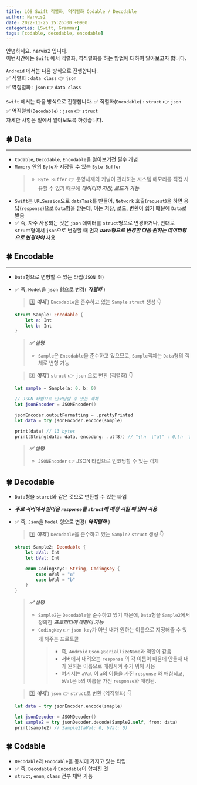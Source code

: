 ```yaml
---
title: iOS Swift 직렬화, 역직렬화 Codable / Decodable
author: Narvis2
date: 2022-11-25 15:26:00 +0900
categories: [Swift, Grammar]
tags: [codable, decodable, encodable]
---
```


안녕하세요. narvis2 입니다.  
이번시간에는 `Swift` 에서 직렬화, 역직렬화를 하는 방법에 대하여 알아보고자 합니다.

`Android` 에서는 다음 방식으로 진행합니다.  
✅ 직렬화 : `data class` 👉 `json`  
✅ 역질렬화 : `json` 👉 `data class`

`Swift` 에서는 다음 방식으로 진행합니다.
✅ 직렬화(`Encodable`) : `struct` 👉 `json`  
✅ 역직렬화(`Decodable`) : `json` 👉 `struct`  
자세한 사항은 밑에서 알아보도록 하겠습니다.

## 🍀 Data

---

- `Codable`, `Decodable`, `Encodable`을 알아보기전 필수 개념
- `Memory` 안의 `Byte`가 저장될 수 있는 `Byte Buffer`
  > - `Byte Buffer` 👉 운영체제의 커널이 관리하는 시스템 메모리를 직접 사용할 수 있기 때문에 **_데이터의 저장, 로드가 가능_**
- `Swift`는 `URLSession`으로 `dataTask`를 만들어, `Network` 호출(`request`)을 하면 응답(`response`)으로 `Data`형을 받는데, 이는 저장, 로드, 변환이 쉽기 떄문에 `Data`로 받음
- ✅ 즉, 자주 사용되는 것은 `json` 데이터를 `struct`형으로 변경하거나, 반대로 `struct`형에서 `json`으로 변경할 때 먼저 **_`Data`형으로 변경한 다음 원하는 데이터형으로 변경하여_** 사용

## 🍀 Encodable

---

- `Data`형으로 변형할 수 있는 타입(`JSON 형`)
- ✅ 즉, `Model`을 `json` 형으로 변경( **_직렬화_** )

  > 1️⃣ **_예제_** ) `Encodable`을 준수하고 있는 `Sample` `struct` 생성 👇

  ```swift
  struct Sample: Encodable {
      let a: Int
      let b: Int
  }
  ```

  > **_✅ 설명_**
  >
  > - `Sample`은 `Encodable`을 준수하고 있으므로, `Sample`객체는 `Data`형의 객체로 변형 가능

  > 2️⃣ **_예제_** ) `struct` 👉 `json` 으로 변환 (직렬화) 👇

  ```swift
  let sample = Sample(a: 0, b: 0)

  // JSON 타입으로 인코딩할 수 있는 객체
  let jsonEncoder = JSONEncoder()

  jsonEncoder.outputFormatting = .prettyPrinted
  let data = try jsonEncoder.encode(sample)

  print(data) // 13 bytes
  print(String(data: data, encoding: .utf8)) // "{\n  \"a\" : 0,\n  \"b\" : 0\n}"
  ```

  > **_✅ 설명_**
  >
  > - `JSONEncoder` 👉 JSON 타입으로 인코딩할 수 있는 객체

## 🍀 Decodable

- `Data`형을 `sturct`와 같은 것으로 변환할 수 있는 타입
- **_주로 서버에서 받아온 `response`를 `struct`에 매칭 시킬 때 많이 사용_**
- ✅ 즉, `Json`을 `Model` 형으로 변경( **_역직렬화_** )

  > 1️⃣ **_예제_** ) `Decodable`을 준수하고 있는 `Sample2` `struct` 생성 👇

  ```swift
  struct Sample2: Decodable {
      let aVal: Int
      let bVal: Int

      enum CodingKeys: String, CodingKey {
          case aVal = "a"
          case bVal = "b"
      }
  }
  ```

  > **_✅ 설명_**
  >
  > - `Sample2`는 `Decodable`을 준수하고 있기 때문에, `Data`형을 `Sample2`에서 정의한 **_프로퍼티에 매핑이 가능_**
  > - `CodingKey` 👉 `json key`가 아닌 내가 원하는 이름으로 지정해줄 수 있게 해주는 프로토콜
  >   > - 즉, `Android` `Gson` `@SeriallizeName`과 역할이 같음
  >   > - 서버에서 내려오는 `response` 의 각 이름이 마음에 안들때 내가 원하는 이름으로 매핑시켜 주기 위해 사용
  >   > - 여기서는 `aVal` 이 `a`의 이름을 가진 `response` 와 매칭되고, `bVal`은 `b`의 이름을 가진 `response`와 매칭됨.

  > 2️⃣ **_예제_** ) `json` 👉 `struct`로 변환 (역직렬화) 👇

  ```swift
  let data = try jsonEncoder.encode(smaple)

  let jsonDecoder = JSONDecoder()
  let sample2 = try jsonDecoder.decode(Sample2.self, from: data)
  print(sample2) // Sample2(aVal: 0, bVal: 0)
  ```

## 🍀 Codable

- `Decodable`과 `Encodable`을 동시에 가지고 있는 타입
- ✅ 즉, `Decodable`과 `Encodable`이 합쳐진 것
- `struct`, `enum`, `class` 전부 채택 가능
